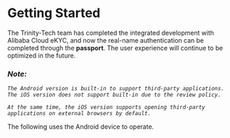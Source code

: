 # Getting Started

The Trinity-Tech team has completed the integrated development with Alibaba Cloud eKYC, and now the real-name authentication can be completed through the **passport**. The user experience will continue to be optimized in the future.

### _Note:_

_`The Android version is built-in to support third-party applications. The iOS version does not support built-in due to the review policy.`_

_`At the same time, the iOS version supports opening third-party applications on external browsers by default.`_



The following uses the Android device to operate.
